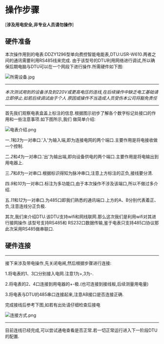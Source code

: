 
# 操作步骤
 
[**涉及用电安全,非专业人员请勿操作**]

 ## 硬件准备
   本次操作用到的电表:DDZY1296型单向费控智能电能表,DTU:USR-W610.两者之间的通讯需要利用RS485线来完成.
由于该型号的DTU利用网络进行调试,所以确保后期电脑与DTU可以在一个网段下进行操作.所需硬件如下图:

![所需设备.jpg](http://dgiot-1253666439.cos.ap-shanghai-fsi.myqcloud.com/shuwa_tech/zh/blog/study/real-meter/%E6%89%80%E9%9C%80%E8%AE%BE%E5%A4%87.jpg)

-----

*本次测试用到的设备涉及到220V或更高电压的连线,在后续操作中缺乏电工基础请立即停止.如若后续调试由于个人
原因或操作不当造成人员受伤本公司将豁免责任*

-----

 首先我们观察电表盒盖上标注的信息.根据图示初步了解各个数字标记处接口的作用和一些注意事项.如下图所示,我们
 做简单介绍:

![电表介绍.png](http://dgiot-1253666439.cos.ap-shanghai-fsi.myqcloud.com/shuwa_tech/zh/blog/study/real-meter/%E7%94%B5%E8%A1%A8%E4%BB%8B%E7%BB%8D.png)

一.*1*和*3*为一对串口.'入'为输入端,即为连接电网的两个端口.主要作用是将电接收做一个控制.

二.*2*和*4*为一对串口.'出'为输出端,即向设备供电的两个端口.主要作用是将电输出到用电器上.

三.*7*和*8*为一对串口.根据标识得知为脉冲串口,注意上方标注的正负,接线要分清.

四.*9*和*10*为一对串口.标注为多功能口,由于本次操作不涉及该端口,所以不做过多介绍.

五.*11*和*12*为一对串口.为485口即我们熟悉的通讯端口.上方的A、B分别代表着正、负,注意连线分正负极.


其次,我们来介绍DTU.该DTU支持wifi和网线联网.那么这次我们是利用wifi对其进行接网操作.该型号支持RS485和
RS232口数据传输,鉴于电表只支持485口协议那此次采用RS485做串联口.

## 硬件连接

------
接下来涉及带电操作,先关闭电闸,然后根据步骤进行连接:

1.将电表的1、3口分别接入电网.注意1为+,3为-.

2.将电表的2、4口连接到用电器的+-极.(也可连接到接线板,后续测量用电量)

3.将电表与DTU的485串口连接起来,注意AB接口是否连接正确.

完成接线后参考下图,如若有出处请仔细检查后接电

![连接方式.png](http://dgiot-1253666439.cos.ap-shanghai-fsi.myqcloud.com/shuwa_tech/zh/blog/study/real-meter/%E8%BF%9E%E6%8E%A5%E6%96%B9%E5%BC%8F.png)

------
目前连线已经完成,可以尝试通电查看是否正常.若一切正常运行进入下一阶段DTU的配置.









